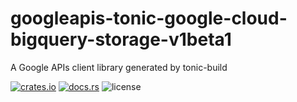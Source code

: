 # googleapis-tonic-google-cloud-bigquery-storage-v1beta1

A Google APIs client library generated by tonic-build

[![crates.io](https://img.shields.io/crates/v/googleapis-tonic-google-cloud-bigquery-storage-v1beta1)](https://crates.io/crates/googleapis-tonic-google-cloud-bigquery-storage-v1beta1)
[![docs.rs](https://img.shields.io/docsrs/googleapis-tonic-google-cloud-bigquery-storage-v1beta1)](https://docs.rs/googleapis-tonic-google-cloud-bigquery-storage-v1beta1)
![license](https://img.shields.io/crates/l/googleapis-tonic-google-cloud-bigquery-storage-v1beta1)

